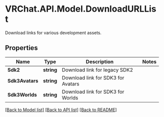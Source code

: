 # VRChat.API.Model.DownloadURLList
Download links for various development assets.

## Properties

Name | Type | Description | Notes
------------ | ------------- | ------------- | -------------
**Sdk2** | **string** | Download link for legacy SDK2 | 
**Sdk3Avatars** | **string** | Download link for SDK3 for Avatars | 
**Sdk3Worlds** | **string** | Download link for SDK3 for Worlds | 

[[Back to Model list]](../README.md#documentation-for-models) [[Back to API list]](../README.md#documentation-for-api-endpoints) [[Back to README]](../README.md)

